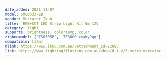 ```yaml
---
date_added: 2021-11-07
model: SMLD533-ZB
vendor: Mercator Ikuü
title:  RGB+CCT LED Strip Light Kit 5m 12V
category: light
supports: brightness, colortemp, color
zigbeemodel: ['TS0505B','_TZ3000_cmaky9gq']
compatible: [z2m]
mlink: https://www.ikuu.com.au/?attachment_id=22683
link: https://www.lightingillusions.com.au/shop/d-i-y/5-metre-mercator-smart-zigbee-12v-rgb-cct-led-strip-light-kit-smld533-zb-42776
---
```

